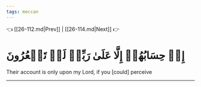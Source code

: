 ```yaml
---
tags: meccan
---
```


👈 [[26-112.md|Prev]] | [[26-114.md|Next]] 👉

# إِنۡ حِسَابُهُمۡ إِلَّا عَلَىٰ رَبِّيۖ لَوۡ تَشۡعُرُونَ

Their account is only upon my Lord, if you [could] perceive

---

